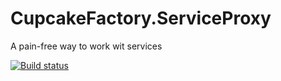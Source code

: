 # CupcakeFactory.ServiceProxy
A pain-free way to work wit services

[![Build status](https://dev.azure.com/cupcakefactory/ChasesSites/_apis/build/status/CupcakeFactory.ServiceProxy)](https://dev.azure.com/cupcakefactory/ChasesSites/_build/latest?definitionId=12)
